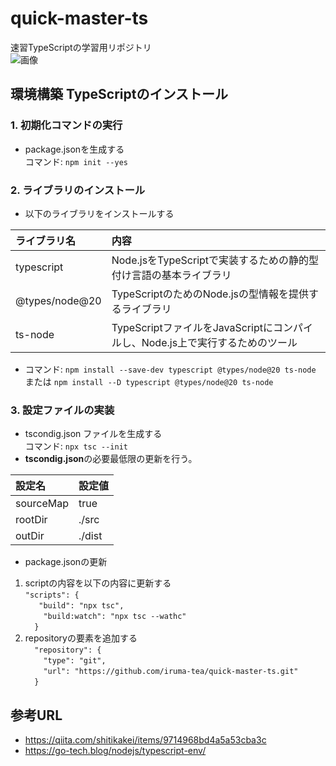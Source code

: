 # quick-master-ts
速習TypeScriptの学習用リポジトリ  
![画像](https://wings.msn.to/books/WGS-JSF-005/WGS-JSF-005.jpg "速習TypeScript")

## 環境構築 TypeScriptのインストール

### 1. 初期化コマンドの実行
- package.jsonを生成する  
コマンド: `npm init --yes`

### 2. ライブラリのインストール
- 以下のライブラリをインストールする

|ライブラリ名|内容|
|:---|:---|
|typescript|Node.jsをTypeScriptで実装するための静的型付け言語の基本ライブラリ|
|@types/node@20|TypeScriptのためのNode.jsの型情報を提供するライブラリ|
|ts-node|TypeScriptファイルをJavaScriptにコンパイルし、Node.js上で実行するためのツール|
- コマンド: `npm install --save-dev typescript @types/node@20 ts-node`  または `npm install --D typescript @types/node@20 ts-node`

### 3. 設定ファイルの実装
- tscondig.json ファイルを生成する  
コマンド: `npx tsc --init`   
- **tscondig.json**の必要最低限の更新を行う。

|設定名|設定値|
|:---|:---|
|sourceMap|true|
|rootDir|./src|
|outDir|./dist|

- package.jsonの更新
1. scriptの内容を以下の内容に更新する  
`"scripts": {`   
`   "build": "npx tsc",`   
`    "build:watch": "npx tsc --wathc"`   
`  }`  
2. repositoryの要素を追加する  
`  "repository": {`  
`    "type": "git",`  
`    "url": "https://github.com/iruma-tea/quick-master-ts.git"`  
`  }`  


## 参考URL
- https://qiita.com/shitikakei/items/9714968bd4a5a53cba3c
- https://go-tech.blog/nodejs/typescript-env/